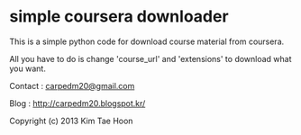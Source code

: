  simple coursera downloader
=====
 
This is a simple python code for download course material from coursera.

All you have to do is change 'course_url' and 'extensions' to download what you want.


Contact : carpedm20@gmail.com

Blog : http://carpedm20.blogspot.kr/

Copyright (c) 2013 Kim Tae Hoon
